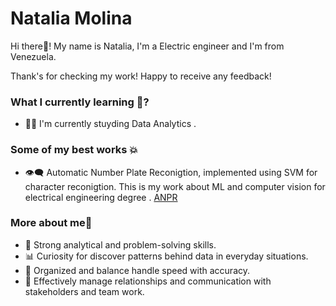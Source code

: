 # Natalia Molina

Hi there👋! My name is Natalia, I'm a Electric engineer and I'm from Venezuela.  

Thank's for checking my work! Happy to receive any feedback! 


### What I currently learning 🌱?

- 👩‍💻 I'm currently stuyding Data Analytics . 



### Some of my best works 💥

- 👁️‍🗨️ Automatic Number Plate Reconigtion, implemented using SVM for character reconigtion. This is my work about ML and computer vision for electrical engineering degree . [ANPR](http://https://github.com/natsdev/Character_extraction "ANPR")


### More about me🚀

- 🔧 Strong analytical and problem-solving skills.
- 📊 Curiosity for discover patterns behind data in everyday situations.
- 📅 Organized and balance handle speed with accuracy.
- 👥 Effectively manage relationships and communication with stakeholders and team work.


